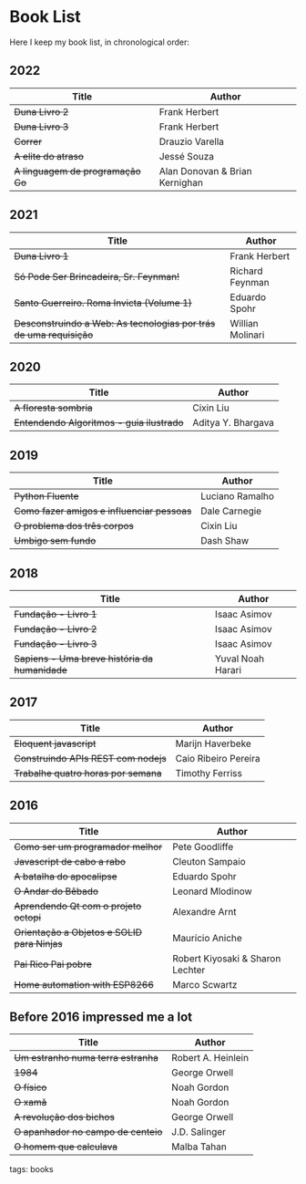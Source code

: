 # Book List

Here I keep my book list, in chronological order:

## 2022

| Title                              | Author                         |
| -----------------------------------| ----------------               |
| ~~Duna Livro 2~~                   | Frank Herbert                  |
| ~~Duna Livro 3~~                   | Frank Herbert                  |
| ~~Correr~~                         | Drauzio Varella                |
| ~~A elite do atraso~~              | Jessé Souza                    |
| ~~A linguagem de programação Go~~  | Alan Donovan & Brian Kernighan |

## 2021

| Title                                                               | Author           |
| ---------------------------------------------------------------     | ---------------- |
| ~~Duna Livro 1~~                                                    | Frank Herbert    |
| ~~Só Pode Ser Brincadeira, Sr. Feynman!~~                           | Richard Feynman  |
| ~~Santo Guerreiro. Roma Invicta (Volume 1)~~                        | Eduardo Spohr    |
| ~~Desconstruindo a Web: As tecnologias por trás de uma requisição~~ | Willian Molinari |

## 2020

| Title                                      | Author             |
| --------------------------------------     | ------------------ |
| ~~A floresta sombria~~                     | Cixin Liu          |
| ~~Entendendo Algoritmos - guia ilustrado~~ | Aditya Y. Bhargava |

## 2019

| Title                                       | Author          |
| ---------------------------------------     | --------------- |
| ~~Python Fluente~~                          | Luciano Ramalho |
| ~~Como fazer amigos e influenciar pessoas~~ | Dale Carnegie   |
| ~~O problema dos três corpos~~              | Cixin Liu       |
| ~~Umbigo sem fundo~~                        | Dash Shaw       |

## 2018

| Title                                          | Author            |
| ------------------------------------------     | ----------------- |
| ~~Fundação - Livro 1~~                         | Isaac Asimov      |
| ~~Fundação - Livro 2~~                         | Isaac Asimov      |
| ~~Fundação - Livro 3~~                         | Isaac Asimov      |
| ~~Sapiens - Uma breve história da humanidade~~ | Yuval Noah Harari |

## 2017

| Title                                | Author               |
| --------------------------------     | -------------------- |
| ~~Eloquent javascript~~              | Marijn Haverbeke     |
| ~~Construindo APIs REST com nodejs~~ | Caio Ribeiro Pereira |
| ~~Trabalhe quatro horas por semana~~ | Timothy Ferriss      |

## 2016

| Title                                        | Author                           |
| ----------------------------------------     | -------------------------------- |
| ~~Como ser um programador melhor~~           | Pete Goodliffe                   |
| ~~Javascript de cabo a rabo~~                | Cleuton Sampaio                  |
| ~~A batalha do apocalipse~~                  | Eduardo Spohr                    |
| ~~O Andar do Bêbado~~                        | Leonard Mlodinow                 |
| ~~Aprendendo Qt com o projeto octopi~~       | Alexandre Arnt                   |
| ~~Orientação a Objetos e SOLID para Ninjas~~ | Maurício Aniche                  |
| ~~Pai Rico Pai pobre~~                       | Robert Kiyosaki & Sharon Lechter |
| ~~Home automation with ESP8266~~             | Marco Scwartz                    |

## Before 2016 impressed me a lot

| Title                               | Author             |
| -------------------------------     | ------------------ |
| ~~Um estranho numa terra estranha~~ | Robert A. Heinlein |
| ~~1984~~                            | George Orwell      |
| ~~O físico~~                        | Noah Gordon        |
| ~~O xamã~~                          | Noah Gordon        |
| ~~A revolução dos bichos~~          | George Orwell      |
| ~~O apanhador no campo de centeio~~ | J.D. Salinger      |
| ~~O homem que calculava~~           | Malba Tahan        |

tags: books
